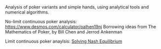 Analysis of poker variants and simple hands, using analytical tools and numerical algorithms.

No-limit continuous poker analysis:
https://www.desmos.com/calculator/palhen19nj
Borrowing ideas from The Mathematics of Poker, by Bill Chen and Jerrod Ankenman

Limit continuous poker anaylsis:
[Solving Nash Equilibrium](/notebooks/bounded_continuous_poker)
